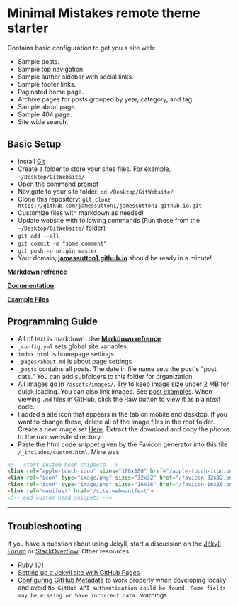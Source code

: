# Minimal Mistakes remote theme starter

Contains basic configuration to get you a site with:

- Sample posts.
- Sample top navigation.
- Sample author sidebar with social links.
- Sample footer links.
- Paginated home page.
- Archive pages for posts grouped by year, category, and tag.
- Sample about page.
- Sample 404 page.
- Site wide search.

## Basic Setup

- Install [Git](https://git-scm.com/download/win)
- Create a folder to store your sites files. For example, `~/Desktop/GitWebsite/`
- Open the command prompt
- Navigate to your site folder: `cd /Desktop/GitWebsite/`
- Clone this repository: `git clone https://github.com/jamessutton1/jamessutton1.github.io.git`
- Customize files with markdown as needed!
- Update website with following commands (Run these from the `~/Desktop/GitWebsite/` folder)
- `git add --all`
- `git commit -m "some comment"`
- `git push -u origin master`
- Your domain, [**jamessutton1.github.io**](https://jamessutton1.github.io/) should be ready in a minute!

[**Markdown refrence**](https://kramdown.gettalong.org/quickref.html)

[**Documentation**](https://mmistakes.github.io/minimal-mistakes/docs/configuration/)

[**Example Files**](https://github.com/mmistakes/minimal-mistakes/tree/master/docs)

## Programming Guide

- All of text is markdown. Use [**Markdown refrence**](https://kramdown.gettalong.org/quickref.html)
- `_config.yml` sets global site variables
- `index.html` is homepage settings
- `_pages/about.md` is about page settings
- `_posts` contains all posts. The date in file name sets the post's "post date." You can add subfolders to this folder for organization.
- All images go in `/assets/images/`. Try to keep image size under 2 MB for quick loading. You can also link images. See [post examples](https://github.com/mmistakes/minimal-mistakes/tree/master/docs/_posts). When viewing `.md` files in GitHub, click the Raw button to view it as plaintext code. 
- I added a site icon that appears in the tab on mobile and desktop. If you want to change these, delete all of the image files in the root folder. Create a new image set [Here](https://favicon.io/). Extract the download and copy the photos to the root website directory.
- Paste the html code snippet given by the Favicon generator into this file `/_includes/custom.html`. Mine was

~~~ html
<!-- start custom head snippets -->
<link rel="apple-touch-icon" sizes="180x180" href="/apple-touch-icon.png">
<link rel="icon" type="image/png" sizes="32x32" href="/favicon-32x32.png">
<link rel="icon" type="image/png" sizes="16x16" href="/favicon-16x16.png">
<link rel="manifest" href="/site.webmanifest">
<!-- end custom head snippets -->
~~~

---

## Troubleshooting

If you have a question about using Jekyll, start a discussion on the [Jekyll Forum](https://talk.jekyllrb.com/) or [StackOverflow](https://stackoverflow.com/questions/tagged/jekyll). Other resources:

- [Ruby 101](https://jekyllrb.com/docs/ruby-101/)
- [Setting up a Jekyll site with GitHub Pages](https://jekyllrb.com/docs/github-pages/)
- [Configuring GitHub Metadata](https://github.com/jekyll/github-metadata/blob/master/docs/configuration.md#configuration) to work properly when developing locally and avoid `No GitHub API authentication could be found. Some fields may be missing or have incorrect data.` warnings.
